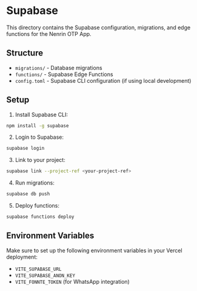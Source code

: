 # Supabase

This directory contains the Supabase configuration, migrations, and edge functions for the Nenrin OTP App.

## Structure

- `migrations/` - Database migrations
- `functions/` - Supabase Edge Functions
- `config.toml` - Supabase CLI configuration (if using local development)

## Setup

1. Install Supabase CLI:
```bash
npm install -g supabase
```

2. Login to Supabase:
```bash
supabase login
```

3. Link to your project:
```bash
supabase link --project-ref <your-project-ref>
```

4. Run migrations:
```bash
supabase db push
```

5. Deploy functions:
```bash
supabase functions deploy
```

## Environment Variables

Make sure to set up the following environment variables in your Vercel deployment:

- `VITE_SUPABASE_URL`
- `VITE_SUPABASE_ANON_KEY`
- `VITE_FONNTE_TOKEN` (for WhatsApp integration)
